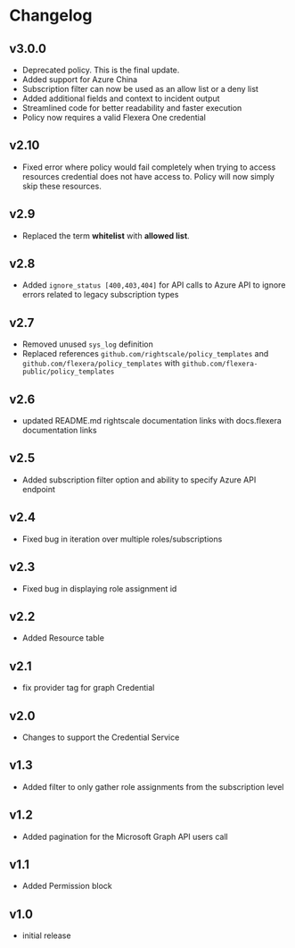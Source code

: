 # Changelog

## v3.0.0

- Deprecated policy. This is the final update.
- Added support for Azure China
- Subscription filter can now be used as an allow list or a deny list
- Added additional fields and context to incident output
- Streamlined code for better readability and faster execution
- Policy now requires a valid Flexera One credential

## v2.10

- Fixed error where policy would fail completely when trying to access resources credential does not have access to. Policy will now simply skip these resources.

## v2.9

- Replaced the term **whitelist** with **allowed list**.

## v2.8

- Added `ignore_status [400,403,404]` for API calls to Azure API to ignore errors related to legacy subscription types

## v2.7

- Removed unused `sys_log` definition
- Replaced references `github.com/rightscale/policy_templates` and `github.com/flexera/policy_templates` with `github.com/flexera-public/policy_templates`

## v2.6

- updated README.md rightscale documentation links with docs.flexera documentation links

## v2.5

- Added subscription filter option and ability to specify Azure API endpoint

## v2.4

- Fixed bug in iteration over multiple roles/subscriptions

## v2.3

- Fixed bug in displaying role assignment id

## v2.2

- Added Resource table

## v2.1

- fix provider tag for graph Credential

## v2.0

- Changes to support the Credential Service

## v1.3

- Added filter to only gather role assignments from the subscription level

## v1.2

- Added pagination for the Microsoft Graph API users call

## v1.1

- Added Permission block

## v1.0

- initial release
